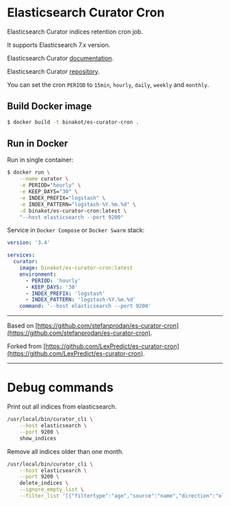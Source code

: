 # Elasticsearch Curator Cron

Elasticsearch Curator indices retention cron job.

It supports Elasticsearch 7.x version.

Elasticsearch Curator [documentation](https://www.elastic.co/guide/en/elasticsearch/client/curator/5.8/index.html).

Elasticsearch Curator [repository](https://github.com/elastic/curator).

You can set the cron `PERIOD` to `15min`, `hourly`, `daily`, `weekly` and `monthly`.

## Build Docker image

```bash
$ docker build -t binakot/es-curator-cron .
```

## Run in Docker

Run in single container:

```bash
$ docker run \
    --name curator \
    -e PERIOD="hourly" \
    -e KEEP_DAYS="30" \
    -e INDEX_PREFIX="logstash" \
    -e INDEX_PATTERN="logstash-%Y.%m.%d" \
    -d binakot/es-curator-cron:latest \
    "--host elasticsearch --port 9200"
```

Service in `Docker Compose` or `Docker Swarm` stack:

```yaml
version: '3.4'

services:
  curator:
    image: binakot/es-curator-cron:latest
    environment:
      - PERIOD: 'hourly'
      - KEEP_DAYS: '30'
      - INDEX_PREFIX: 'logstash'
      - INDEX_PATTERN: 'logstash-%Y.%m.%d'
    command: '--host elasticsearch --port 9200'
```

---

Based on [https://github.com/stefanprodan/es-curator-cron](https://github.com/stefanprodan/es-curator-cron).

Forked from [https://github.com/LexPredict/es-curator-cron](https://github.com/LexPredict/es-curator-cron).

---

# Debug commands

Print out all indices from elasticsearch.

```bash
/usr/local/bin/curator_cli \
    --host elasticsearch \
    --port 9200 \
    show_indices
```

Remove all indices older than one month.

```bash
/usr/local/bin/curator_cli \
    --host elasticsearch \
    --port 9200 \
    delete_indices \
    --ignore_empty_list \
    --filter_list '[{"filtertype":"age","source":"name","direction":"older","unit":"days","unit_count":30,"timestring":"logstash-%Y.%m.%d"},{"filtertype":"pattern","kind":"prefix","value":"logstash"}]'
```
